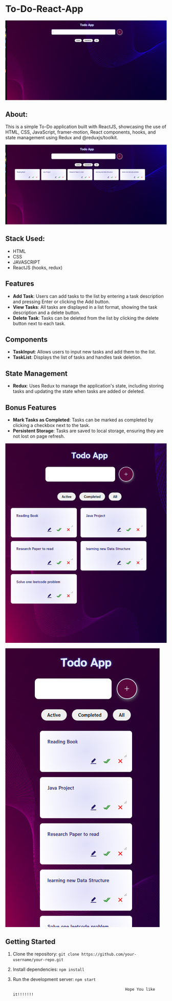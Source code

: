
# To-Do-React-App
![Screenshot-1](Screenshots/todo1.png)

## About:
This is a simple To-Do application built with ReactJS, showcasing the use of HTML, CSS, JavaScript, framer-motion, React components, hooks, and state management using Redux and @reduxjs/toolkit. 

![Screenshot-2](Screenshots/todo2.png)

## Stack Used:

* HTML
* CSS
* JAVASCRIPT
* ReactJS (hooks, redux)


## Features
- **Add Task**: Users can add tasks to the list by entering a task description and pressing Enter or clicking the Add button.
- **View Tasks**: All tasks are displayed in a list format, showing the task description and a delete button.
- **Delete Task**: Tasks can be deleted from the list by clicking the delete button next to each task.

## Components
- **TaskInput**: Allows users to input new tasks and add them to the list.
- **TaskList**: Displays the list of tasks and handles task deletion.

## State Management
- **Redux**: Uses Redux to manage the application's state, including storing tasks and updating the state when tasks are added or deleted.

## Bonus Features
- **Mark Tasks as Completed**: Tasks can be marked as completed by clicking a checkbox next to the task.
- **Persistent Storage**: Tasks are saved to local storage, ensuring they are not lost on page refresh.

![Screenshot-1](Screenshots/todo3.png)

![Screenshot-1](Screenshots/todo4.png)
## Getting Started
1. Clone the repository: `git clone https://github.com/your-username/your-repo.git`
2. Install dependencies: `npm install`
3. Run the development server: `npm start`




                                                        Hope You like it!!!!!!!





